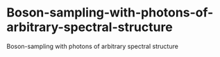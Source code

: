 Boson-sampling-with-photons-of-arbitrary-spectral-structure
===========================================================

Boson-sampling with photons of arbitrary spectral structure
